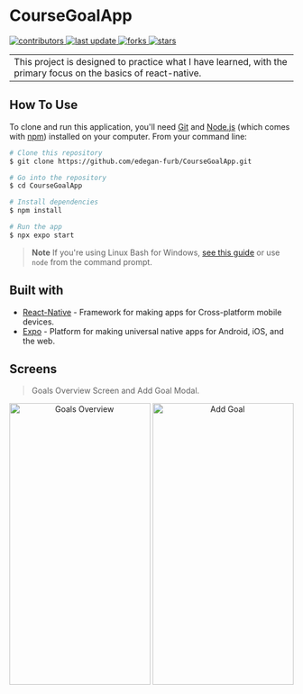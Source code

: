 # CourseGoalApp
 </p>
  <p>
  <a href="https://github.com/edegan-furb/CourseGoalApp/graphs/contributors">
    <img src="https://img.shields.io/github/contributors/edegan-furb/CourseGoalApp" alt="contributors" />
  </a>
  <a href="">
    <img src="https://img.shields.io/github/last-commit/edegan-furb/CourseGoalApp" alt="last update" />
  </a>
  <a href="https://github.com/edegan-furb/CourseGoalApp/network/members">
    <img src="https://img.shields.io/github/forks/edegan-furb/CourseGoalApp" alt="forks" />
  </a>
  <a href="https://github.com/edegan-furb/CourseGoalApp/stargazers">
    <img src="https://img.shields.io/github/stars/edegan-furb/CourseGoalApp" alt="stars" />
  </a>
</p>
<table>
<tr>
<td>
 This project is designed to practice what I have learned, with the primary focus on the basics of react-native. 
</td>
</tr>
</table>

## How To Use

To clone and run this application, you'll need [Git](https://git-scm.com) and [Node.js](https://nodejs.org/en/download/) (which comes with [npm](http://npmjs.com)) installed on your computer. From your command line:

```bash
# Clone this repository
$ git clone https://github.com/edegan-furb/CourseGoalApp.git

# Go into the repository
$ cd CourseGoalApp

# Install dependencies
$ npm install

# Run the app
$ npx expo start 
```

> **Note**
> If you're using Linux Bash for Windows, [see this guide](https://www.howtogeek.com/261575/how-to-run-graphical-linux-desktop-applications-from-windows-10s-bash-shell/) or use `node` from the command prompt.

## Built with 

- [React-Native](https://reactnative.dev/) -  Framework for making apps for Cross-platform mobile devices.
- [Expo](https://expo.dev/) - Platform for making universal native apps for Android, iOS, and the web.

## Screens

> Goals Overview Screen and Add Goal Modal.

<p align="center">
  <a>
    <img src="https://github.com/edegan-furb/CourseGoalApp/blob/master/assets/Screenshot_1701454821.png" alt="Goals Overview" title="Goals Overview Screen" height="500" width="250">
  </a>
  <a>
    <img src="https://github.com/edegan-furb/CourseGoalApp/blob/master/assets/Screenshot_1701454840.png" alt="Add Goal" title="Add Goal Screen" height="500" width="250">
  </a>
</p>
